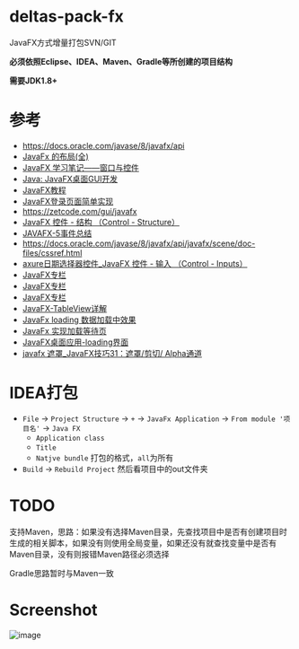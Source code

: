 # deltas-pack-fx

JavaFX方式增量打包SVN/GIT

**必须依照Eclipse、IDEA、Maven、Gradle等所创建的项目结构**

**需要JDK1.8+**



参考
===

* https://docs.oracle.com/javase/8/javafx/api
* [JavaFx 的布局(全)](https://www.jianshu.com/p/a699e42a0573)
* [JavaFX 学习笔记——窗口与控件](https://segmentfault.com/a/1190000018109949)
* [Java: JavaFX桌面GUI开发](https://blog.csdn.net/mouday/article/details/100186537)
* [JavaFX教程](https://blog.csdn.net/tianjh1129/article/details/114266972)
* [JavaFX登录页面简单实现](https://www.sdk.cn/details/9pPQD6wqK0Jo8ozvNy)
* https://zetcode.com/gui/javafx
* [JavaFX 控件 - 结构 （Control - Structure）](https://zhuanlan.zhihu.com/p/174838575)
* [JAVAFX-5事件总结](https://www.cnblogs.com/dgwblog/p/7955930.html)
* https://docs.oracle.com/javase/8/javafx/api/javafx/scene/doc-files/cssref.html
* [axure日期选择器控件_JavaFX 控件 - 输入 （Control - Inputs）](https://blog.csdn.net/weixin_34138192/article/details/113046126)
* [JavaFX专栏](https://blog.csdn.net/cnds123321/category_9743824.html)
* [JavaFX专栏](https://blog.csdn.net/weixin_44105483/category_10430844.html)
* [JavaFX专栏](https://blog.csdn.net/loongshawn/category_6482308.html)
* [JavaFX-TableView详解](https://www.jianshu.com/p/dc99fba6933c)
* [JavaFx loading 数据加载中效果](https://blog.csdn.net/cdc_csdn/article/details/80712813)
* [JavaFx 实现加载等待页](https://blog.csdn.net/weixin_44105483/article/details/108827400)
* [JavaFX桌面应用-loading界面](https://www.cnblogs.com/itqn/p/13543681.html)
* [javafx 遮罩_JavaFX技巧31：遮罩/剪切/ Alpha通道](https://blog.csdn.net/dnc8371/article/details/107257974)




IDEA打包
===

- `File` -> `Project Structure` -> `+` -> `JavaFx Application` -> `From module '项目名'` -> `Java FX`
    - `Application class`
    - `Title`
    - `Natjve bundle` 打包的格式，`all`为所有
- `Build` -> `Rebuild Project` 然后看项目中的out文件夹


TODO
===

支持Maven，思路：如果没有选择Maven目录，先查找项目中是否有创建项目时生成的相关脚本，如果没有则使用全局变量，如果还没有就查找变量中是否有Maven目录，没有则报错Maven路径必须选择

Gradle思路暂时与Maven一致


Screenshot
===

![image](https://user-images.githubusercontent.com/30252550/127959614-c2e35dd9-45b7-4d37-9095-af1a8de39708.png)
